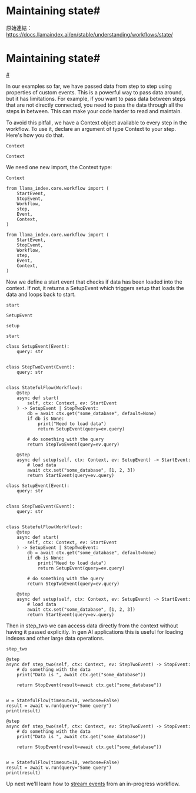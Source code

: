 # Maintaining state#

原始連結：https://docs.llamaindex.ai/en/stable/understanding/workflows/state/

# Maintaining state#

[#](https://docs.llamaindex.ai/en/stable/understanding/workflows/state/#maintaining-state)

In our examples so far, we have passed data from step to step using properties of custom events. This is a powerful way to pass data around, but it has limitations. For example, if you want to pass data between steps that are not directly connected, you need to pass the data through all the steps in between. This can make your code harder to read and maintain.

To avoid this pitfall, we have a Context object available to every step in the workflow. To use it, declare an argument of type Context to your step. Here's how you do that.

```
Context
```

```
Context
```

We need one new import, the Context type:

```
Context
```

```
from llama_index.core.workflow import (
    StartEvent,
    StopEvent,
    Workflow,
    step,
    Event,
    Context,
)
```

```
from llama_index.core.workflow import (
    StartEvent,
    StopEvent,
    Workflow,
    step,
    Event,
    Context,
)
```

Now we define a start event that checks if data has been loaded into the context. If not, it returns a SetupEvent which triggers setup that loads the data and loops back to start.

```
start
```

```
SetupEvent
```

```
setup
```

```
start
```

```
class SetupEvent(Event):
    query: str


class StepTwoEvent(Event):
    query: str


class StatefulFlow(Workflow):
    @step
    async def start(
        self, ctx: Context, ev: StartEvent
    ) -> SetupEvent | StepTwoEvent:
        db = await ctx.get("some_database", default=None)
        if db is None:
            print("Need to load data")
            return SetupEvent(query=ev.query)

        # do something with the query
        return StepTwoEvent(query=ev.query)

    @step
    async def setup(self, ctx: Context, ev: SetupEvent) -> StartEvent:
        # load data
        await ctx.set("some_database", [1, 2, 3])
        return StartEvent(query=ev.query)
```

```
class SetupEvent(Event):
    query: str


class StepTwoEvent(Event):
    query: str


class StatefulFlow(Workflow):
    @step
    async def start(
        self, ctx: Context, ev: StartEvent
    ) -> SetupEvent | StepTwoEvent:
        db = await ctx.get("some_database", default=None)
        if db is None:
            print("Need to load data")
            return SetupEvent(query=ev.query)

        # do something with the query
        return StepTwoEvent(query=ev.query)

    @step
    async def setup(self, ctx: Context, ev: SetupEvent) -> StartEvent:
        # load data
        await ctx.set("some_database", [1, 2, 3])
        return StartEvent(query=ev.query)
```

Then in step_two we can access data directly from the context without having it passed explicitly. In gen AI applications this is useful for loading indexes and other large data operations.

```
step_two
```

```
@step
async def step_two(self, ctx: Context, ev: StepTwoEvent) -> StopEvent:
    # do something with the data
    print("Data is ", await ctx.get("some_database"))

    return StopEvent(result=await ctx.get("some_database"))


w = StatefulFlow(timeout=10, verbose=False)
result = await w.run(query="Some query")
print(result)
```

```
@step
async def step_two(self, ctx: Context, ev: StepTwoEvent) -> StopEvent:
    # do something with the data
    print("Data is ", await ctx.get("some_database"))

    return StopEvent(result=await ctx.get("some_database"))


w = StatefulFlow(timeout=10, verbose=False)
result = await w.run(query="Some query")
print(result)
```

Up next we'll learn how to [stream events](https://docs.llamaindex.ai/en/stable/understanding/workflows/stream/) from an in-progress workflow.

